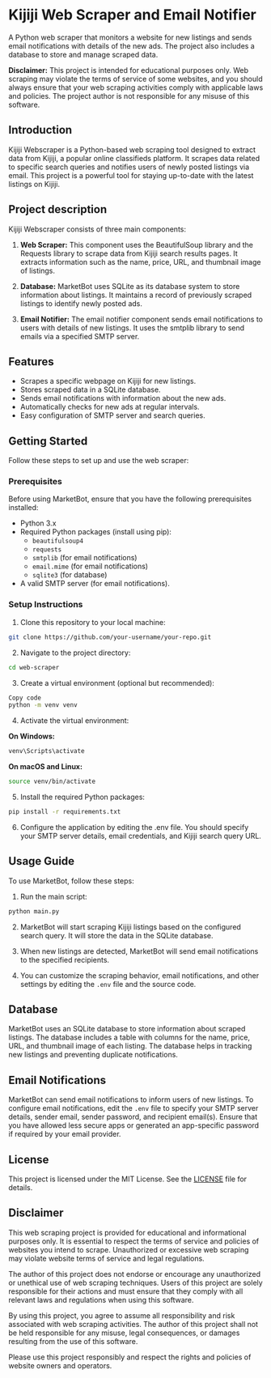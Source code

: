 # Kijiji Web Scraper and Email Notifier

A Python web scraper that monitors a website for new listings and sends email notifications with details of the new ads. The project also includes a database to store and manage scraped data.


**Disclaimer:** This project is intended for educational purposes only. Web scraping may violate the terms of service of some websites, and you should always ensure that your web scraping activities comply with applicable laws and policies. The project author is not responsible for any misuse of this software.


## Introduction

Kijiji Webscraper is a Python-based web scraping tool designed to extract data from Kijiji, a popular online classifieds platform. It scrapes data related to specific search queries and notifies users of newly posted listings via email. This project is a powerful tool for staying up-to-date with the latest listings on Kijiji.


## Project description

Kijiji Webscraper consists of three main components:

1. **Web Scraper:** This component uses the BeautifulSoup library and the Requests library to scrape data from Kijiji search results pages. It extracts information such as the name, price, URL, and thumbnail image of listings.

3. **Database:** MarketBot uses SQLite as its database system to store information about listings. It maintains a record of previously scraped listings to identify newly posted ads.

3. **Email Notifier:** The email notifier component sends email notifications to users with details of new listings. It uses the smtplib library to send emails via a specified SMTP server.


## Features
- Scrapes a specific webpage on Kijiji for new listings.
- Stores scraped data in a SQLite database.
- Sends email notifications with information about the new ads.
- Automatically checks for new ads at regular intervals.
- Easy configuration of SMTP server and search queries.


## Getting Started

Follow these steps to set up and use the web scraper:


### Prerequisites

Before using MarketBot, ensure that you have the following prerequisites installed:

- Python 3.x
- Required Python packages (install using pip):
    - `beautifulsoup4`
    - `requests`
    - `smtplib` (for email notifications)
    - `email.mime` (for email notifications)
    - `sqlite3` (for database)
- A valid SMTP server (for email notifications).


### Setup Instructions

1. Clone this repository to your local machine:
```bash
git clone https://github.com/your-username/your-repo.git
```

2. Navigate to the project directory:
```bash
cd web-scraper
```

3. Create a virtual environment (optional but recommended):
```bash
Copy code
python -m venv venv
```

4. Activate the virtual environment:

**On Windows:**
```bash
venv\Scripts\activate
```

**On macOS and Linux:**
```bash
source venv/bin/activate
```

5. Install the required Python packages:
```bash
pip install -r requirements.txt
```

6. Configure the application by editing the .env file. You should specify your SMTP server details, email credentials, and Kijiji search query URL.


## Usage Guide

To use MarketBot, follow these steps:

1. Run the main script:

```bash
python main.py
```

2. MarketBot will start scraping Kijiji listings based on the configured search query. It will store the data in the SQLite database.

3. When new listings are detected, MarketBot will send email notifications to the specified recipients.

4. You can customize the scraping behavior, email notifications, and other settings by editing the `.env` file and the source code.


## Database
MarketBot uses an SQLite database to store information about scraped listings. The database includes a table with columns for the name, price, URL, and thumbnail image of each listing. The database helps in tracking new listings and preventing duplicate notifications.

## Email Notifications
MarketBot can send email notifications to inform users of new listings. To configure email notifications, edit the `.env` file to specify your SMTP server details, sender email, sender password, and recipient email(s). Ensure that you have allowed less secure apps or generated an app-specific password if required by your email provider.


## License
This project is licensed under the MIT License. See the [LICENSE](https://github.com/luckmanqasim/image-editor/blob/main/LICENSE) file for details.


## Disclaimer

This web scraping project is provided for educational and informational purposes only. It is essential to respect the terms of service and policies of websites you intend to scrape. Unauthorized or excessive web scraping may violate website terms of service and legal regulations.

The author of this project does not endorse or encourage any unauthorized or unethical use of web scraping techniques. Users of this project are solely responsible for their actions and must ensure that they comply with all relevant laws and regulations when using this software.

By using this project, you agree to assume all responsibility and risk associated with web scraping activities. The author of this project shall not be held responsible for any misuse, legal consequences, or damages resulting from the use of this software.

Please use this project responsibly and respect the rights and policies of website owners and operators.


